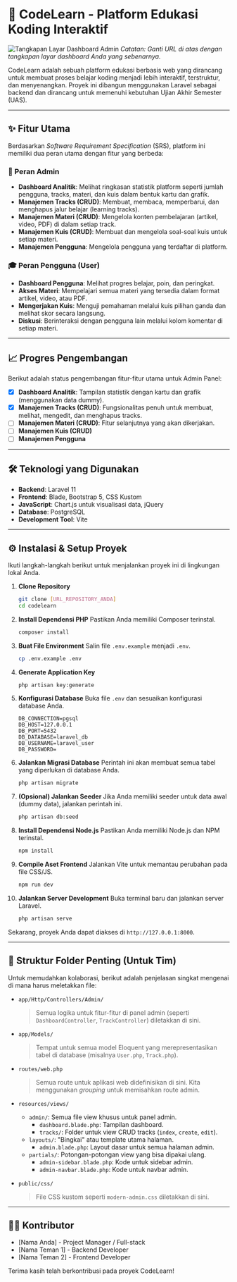  # 🚀 CodeLearn - Platform Edukasi Koding Interaktif

![Tangkapan Layar Dashboard Admin](https://i.imgur.com/lO5aLzB.png) 
*Catatan: Ganti URL di atas dengan tangkapan layar dashboard Anda yang sebenarnya.*

CodeLearn adalah sebuah platform edukasi berbasis web yang dirancang untuk membuat proses belajar koding menjadi lebih interaktif, terstruktur, dan menyenangkan. Proyek ini dibangun menggunakan Laravel sebagai backend dan dirancang untuk memenuhi kebutuhan Ujian Akhir Semester (UAS).

---

## ✨ Fitur Utama

Berdasarkan *Software Requirement Specification* (SRS), platform ini memiliki dua peran utama dengan fitur yang berbeda:

### 👤 Peran Admin
- **Dashboard Analitik**: Melihat ringkasan statistik platform seperti jumlah pengguna, tracks, materi, dan kuis dalam bentuk kartu dan grafik.
- **Manajemen Tracks (CRUD)**: Membuat, membaca, memperbarui, dan menghapus jalur belajar (learning tracks).
- **Manajemen Materi (CRUD)**: Mengelola konten pembelajaran (artikel, video, PDF) di dalam setiap track.
- **Manajemen Kuis (CRUD)**: Membuat dan mengelola soal-soal kuis untuk setiap materi.
- **Manajemen Pengguna**: Mengelola pengguna yang terdaftar di platform.

### 🎓 Peran Pengguna (User)
- **Dashboard Pengguna**: Melihat progres belajar, poin, dan peringkat.
- **Akses Materi**: Mempelajari semua materi yang tersedia dalam format artikel, video, atau PDF.
- **Mengerjakan Kuis**: Menguji pemahaman melalui kuis pilihan ganda dan melihat skor secara langsung.
- **Diskusi**: Berinteraksi dengan pengguna lain melalui kolom komentar di setiap materi.

---

## 📈 Progres Pengembangan

Berikut adalah status pengembangan fitur-fitur utama untuk Admin Panel:

- [x] **Dashboard Analitik**: Tampilan statistik dengan kartu dan grafik (menggunakan data dummy).
- [x] **Manajemen Tracks (CRUD)**: Fungsionalitas penuh untuk membuat, melihat, mengedit, dan menghapus tracks.
- [ ] **Manajemen Materi (CRUD)**: Fitur selanjutnya yang akan dikerjakan.
- [ ] **Manajemen Kuis (CRUD)**
- [ ] **Manajemen Pengguna**

---

## 🛠️ Teknologi yang Digunakan

- **Backend**: Laravel 11
- **Frontend**: Blade, Bootstrap 5, CSS Kustom
- **JavaScript**: Chart.js untuk visualisasi data, jQuery
- **Database**: PostgreSQL
- **Development Tool**: Vite

---

## ⚙️ Instalasi & Setup Proyek

Ikuti langkah-langkah berikut untuk menjalankan proyek ini di lingkungan lokal Anda.

1.  **Clone Repository**
    ```bash
    git clone [URL_REPOSITORY_ANDA]
    cd codelearn
    ```

2.  **Install Dependensi PHP**
    Pastikan Anda memiliki Composer terinstal.
    ```bash
    composer install
    ```

3.  **Buat File Environment**
    Salin file `.env.example` menjadi `.env`.
    ```bash
    cp .env.example .env
    ```

4.  **Generate Application Key**
    ```bash
    php artisan key:generate
    ```

5.  **Konfigurasi Database**
    Buka file `.env` dan sesuaikan konfigurasi database Anda.
    ```
    DB_CONNECTION=pgsql
    DB_HOST=127.0.0.1  
    DB_PORT=5432
    DB_DATABASE=laravel_db      
    DB_USERNAME=laravel_user    
    DB_PASSWORD=
    ```

6.  **Jalankan Migrasi Database**
    Perintah ini akan membuat semua tabel yang diperlukan di database Anda.
    ```bash
    php artisan migrate
    ```

7.  **(Opsional) Jalankan Seeder**
    Jika Anda memiliki seeder untuk data awal (dummy data), jalankan perintah ini.
    ```bash
    php artisan db:seed
    ```

8.  **Install Dependensi Node.js**
    Pastikan Anda memiliki Node.js dan NPM terinstal.
    ```bash
    npm install
    ```

9.  **Compile Aset Frontend**
    Jalankan Vite untuk memantau perubahan pada file CSS/JS.
    ```bash
    npm run dev
    ```

10. **Jalankan Server Development**
    Buka terminal baru dan jalankan server Laravel.
    ```bash
    php artisan serve
    ```

Sekarang, proyek Anda dapat diakses di `http://127.0.0.1:8000`.

---

## 📂 Struktur Folder Penting (Untuk Tim)

Untuk memudahkan kolaborasi, berikut adalah penjelasan singkat mengenai di mana harus meletakkan file:

-   `app/Http/Controllers/Admin/`
    > Semua logika untuk fitur-fitur di panel admin (seperti `DashboardController`, `TrackController`) diletakkan di sini.

-   `app/Models/`
    > Tempat untuk semua model Eloquent yang merepresentasikan tabel di database (misalnya `User.php`, `Track.php`).

-   `routes/web.php`
    > Semua route untuk aplikasi web didefinisikan di sini. Kita menggunakan *grouping* untuk memisahkan route admin.

-   `resources/views/`
    -   `admin/`: Semua file view khusus untuk panel admin.
        -   `dashboard.blade.php`: Tampilan dashboard.
        -   `tracks/`: Folder untuk view CRUD tracks (`index`, `create`, `edit`).
    -   `layouts/`: "Bingkai" atau template utama halaman.
        -   `admin.blade.php`: Layout dasar untuk semua halaman admin.
    -   `partials/`: Potongan-potongan view yang bisa dipakai ulang.
        -   `admin-sidebar.blade.php`: Kode untuk sidebar admin.
        -   `admin-navbar.blade.php`: Kode untuk navbar admin.

-   `public/css/`
    > File CSS kustom seperti `modern-admin.css` diletakkan di sini.

---

## 👨‍💻 Kontributor

-   [Nama Anda] - Project Manager / Full-stack
-   [Nama Teman 1] - Backend Developer
-   [Nama Teman 2] - Frontend Developer

Terima kasih telah berkontribusi pada proyek CodeLearn!
